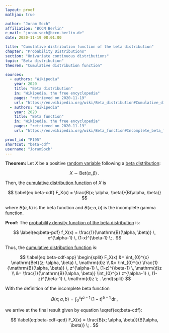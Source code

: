 ```yaml
---
layout: proof
mathjax: true

author: "Joram Soch"
affiliation: "BCCN Berlin"
e_mail: "joram.soch@bccn-berlin.de"
date: 2020-11-19 08:01:00

title: "Cumulative distribution function of the beta distribution"
chapter: "Probability Distributions"
section: "Univariate continuous distributions"
topic: "Beta distribution"
theorem: "Cumulative distribution function"

sources:
  - authors: "Wikipedia"
    year: 2020
    title: "Beta distribution"
    in: "Wikipedia, the free encyclopedia"
    pages: "retrieved on 2020-11-19"
    url: "https://en.wikipedia.org/wiki/Beta_distribution#Cumulative_distribution_function"
  - authors: "Wikipedia"
    year: 2020
    title: "Beta function"
    in: "Wikipedia, the free encyclopedia"
    pages: "retrieved on 2020-11-19"
    url: "https://en.wikipedia.org/wiki/Beta_function#Incomplete_beta_function"

proof_id: "P195"
shortcut: "beta-cdf"
username: "JoramSoch"
---
```



**Theorem:** Let $X$ be a positive [random variable](/D/rvar) following a [beta distribution](/D/gam):

$$ \label{eq:beta}
X \sim \mathrm{Bet}(\alpha, \beta) \; .
$$

Then, the [cumulative distribution function](/D/cdf) of $X$ is

$$ \label{eq:beta-cdf}
F_X(x) = \frac{B(x; \alpha, \beta)}{B(\alpha, \beta)}
$$

where $B(a,b)$ is the beta function and $B(x;a,b)$ is the incomplete gamma function.


**Proof:** The [probability density function of the beta distribution](/P/beta-pdf) is:

$$ \label{eq:beta-pdf}
f_X(x) = \frac{1}{\mathrm{B}(\alpha, \beta)} \, x^{\alpha-1} \, (1-x)^{\beta-1} \; .
$$

Thus, the [cumulative distribution function](/D/cdf) is:

$$ \label{eq:beta-cdf-app}
\begin{split}
F_X(x) &= \int_{0}^{x} \mathrm{Bet}(z; \alpha, \beta) \, \mathrm{d}z \\
&= \int_{0}^{x} \frac{1}{\mathrm{B}(\alpha, \beta)} \, z^{\alpha-1} \, (1-z)^{\beta-1} \, \mathrm{d}z \\
&= \frac{1}{\mathrm{B}(\alpha, \beta)} \int_{0}^{x} z^{\alpha-1} \, (1-z)^{\beta-1} \, \mathrm{d}z \; .
\end{split}
$$

With the definition of the incomplete beta function

$$ \label{eq:inc-beta-fct}
B(x;a,b) = \int_{0}^{x} t^{a-1} \, (1-t)^{b-1} \, \mathrm{d}t \; ,
$$

we arrive at the final result given by equation \eqref{eq:beta-cdf}:

$$ \label{eq:beta-cdf-qed}
F_X(x) = \frac{B(x; \alpha, \beta)}{B(\alpha, \beta)} \; .
$$
